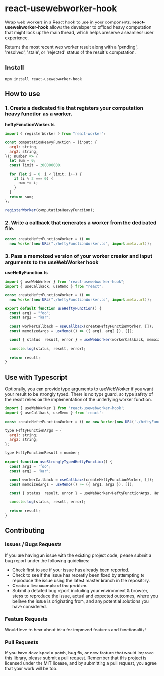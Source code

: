 # react-usewebworker-hook

Wrap web workers in a React hook to use in your components. **react-usewebworker-hook** allows the developer to offload heavy computation that might lock up the main thread, which helps preserve a seamless user experience.

Returns the most recent web worker result along with a 'pending', 'resolved', 'stale', or 'rejected' status of the result's computation.

## Install

`npm install react-usewebworker-hook`

## How to use

### 1. Create a dedicated file that registers your computation heavy function as a worker.

**heftyFunctionWorker.ts**

```javascript
import { registerWorker } from "react-worker";

const computationHeavyFunction = (input: {
  arg1: string,
  arg2: string,
}): number => {
  let sum = 0;
  const limit = 200000000;

  for (let i = 0; i < limit; i++) {
    if (i % 2 === 0) {
      sum += i;
    }
  }
  return sum;
};

registerWorker(computationHeavyFunction);
```

### 2. Write a callback that generates a worker from the dedicated file.

```javascript
const createHeftyFunctionWorker = () =>
  new Worker(new URL("./heftyFunctionWorker.ts", import.meta.url));
```

### 3. Pass a memoized version of your worker creator and input arguments to the useWebWorker hook

**useHeftyFunction.ts**

```javascript
import { useWebWorker } from "react-usewebworker-hook";
import { useCallback, useMemo } from "react";

const createHeftyFunctionWorker = () =>
  new Worker(new URL("./heftyFunctionWorker.ts", import.meta.url));

export default function useHeftyFunction() {
  const arg1 = "foo";
  const arg2 = "bar";

  const workerCallback = useCallback(createHeftyFunctionWorker, []);
  const memoizedArgs = useMemo(() => ({ arg1, arg2 }), []);

  const { status, result, error } = useWebWorker(workerCallback, memoizedArgs);

  console.log(status, result, error);

  return result;
}
```

## Use with Typescript

Optionally, you can provide type arguments to useWebWorker if you want your result to be strongly typed. There is no type guard, so type safety of the result relies on the implementation of the underlying worker function.

```javascript
import { useWebWorker } from 'react-usewebworker-hook';
import { useCallback, useMemo } from 'react';

const createHeftyFunctionWorker = () => new Worker(new URL('./heftyFunctionWorker.ts', import.meta.url));

type HeftyFunctionArgs = {
  arg1: string;
  arg2: string;
};

type HeftyFunctionResult = number;

export function useStronglyTypedHeftyFunction() {
  const arg1 = 'foo';
  const arg2 = 'bar';

  const workerCallback = useCallback(createHeftyFunctionWorker, []);
  const memoizedArgs = useMemo(() => ({ arg1, arg2 }), []);

  const { status, result, error } = useWebWorker<HeftyFunctionArgs, HeftyFunctionResult>(workerCallback, memoizedArgs);

  console.log(status, result, error);

  return result;
}

```

## Contributing

### Issues / Bugs Requests

If you are having an issue with the existing project code, please submit a bug report under the following guidelines:

- Check first to see if your issue has already been reported.
- Check to see if the issue has recently been fixed by attempting to reproduce the issue using the latest master branch in the repository.
- Create a live example of the problem.
- Submit a detailed bug report including your environment & browser, steps to reproduce the issue, actual and expected outcomes, where you believe the issue is originating from, and any potential solutions you have considered.

### Feature Requests

Would love to hear about idea for improved features and functionality!

### Pull Requests

If you have developed a patch, bug fix, or new feature that would improve this library, please submit a pull request. Remember that this project is licensed under the MIT license, and by submitting a pull request, you agree that your work will be too.
